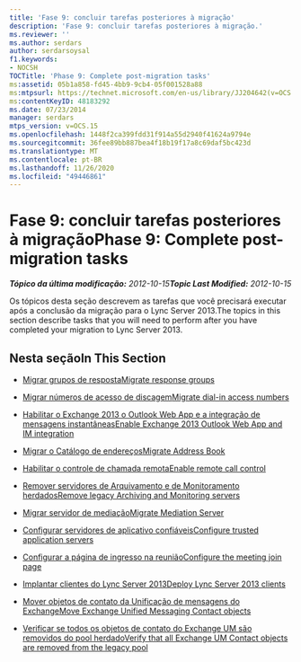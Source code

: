 ```yaml
---
title: 'Fase 9: concluir tarefas posteriores à migração'
description: 'Fase 9: concluir tarefas posteriores à migração.'
ms.reviewer: ''
ms.author: serdars
author: serdarsoysal
f1.keywords:
- NOCSH
TOCTitle: 'Phase 9: Complete post-migration tasks'
ms:assetid: 05b1a858-fd45-4bb9-9cb4-05f001528a88
ms:mtpsurl: https://technet.microsoft.com/en-us/library/JJ204642(v=OCS.15)
ms:contentKeyID: 48183292
ms.date: 07/23/2014
manager: serdars
mtps_version: v=OCS.15
ms.openlocfilehash: 1448f2ca399fdd31f914a55d2940f41624a9794e
ms.sourcegitcommit: 36fee89bb887bea4f18b19f17a8c69daf5bc423d
ms.translationtype: MT
ms.contentlocale: pt-BR
ms.lasthandoff: 11/26/2020
ms.locfileid: "49446861"
---
```

# <a name="phase-9-complete-post-migration-tasks"></a><span data-ttu-id="0720f-103">Fase 9: concluir tarefas posteriores à migração</span><span class="sxs-lookup"><span data-stu-id="0720f-103">Phase 9: Complete post-migration tasks</span></span>

<div data-xmlns="http://www.w3.org/1999/xhtml">

<div class="topic" data-xmlns="http://www.w3.org/1999/xhtml" data-msxsl="urn:schemas-microsoft-com:xslt" data-cs="https://msdn.microsoft.com/">

<div data-asp="https://msdn2.microsoft.com/asp">



</div>

<div id="mainSection">

<div id="mainBody"><span data-ttu-id="0720f-104">

<span> </span></span><span class="sxs-lookup"><span data-stu-id="0720f-104">

<span> </span></span></span>

<span data-ttu-id="0720f-105">_**Tópico da última modificação:** 2012-10-15_</span><span class="sxs-lookup"><span data-stu-id="0720f-105">_**Topic Last Modified:** 2012-10-15_</span></span>

<span data-ttu-id="0720f-106">Os tópicos desta seção descrevem as tarefas que você precisará executar após a conclusão da migração para o Lync Server 2013.</span><span class="sxs-lookup"><span data-stu-id="0720f-106">The topics in this section describe tasks that you will need to perform after you have completed your migration to Lync Server 2013.</span></span>

<div>

## <a name="in-this-section"></a><span data-ttu-id="0720f-107">Nesta seção</span><span class="sxs-lookup"><span data-stu-id="0720f-107">In This Section</span></span>

  - [<span data-ttu-id="0720f-108">Migrar grupos de resposta</span><span class="sxs-lookup"><span data-stu-id="0720f-108">Migrate response groups</span></span>](migrate-response-groups.md)

  - [<span data-ttu-id="0720f-109">Migrar números de acesso de discagem</span><span class="sxs-lookup"><span data-stu-id="0720f-109">Migrate dial-in access numbers</span></span>](migrate-dial-in-access-numbers.md)

  - [<span data-ttu-id="0720f-110">Habilitar o Exchange 2013 o Outlook Web App e a integração de mensagens instantâneas</span><span class="sxs-lookup"><span data-stu-id="0720f-110">Enable Exchange 2013 Outlook Web App and IM integration</span></span>](enable-exchange-2013-outlook-web-app-and-im-integration.md)

  - [<span data-ttu-id="0720f-111">Migrar o Catálogo de endereços</span><span class="sxs-lookup"><span data-stu-id="0720f-111">Migrate Address Book</span></span>](migrate-address-book.md)

  - [<span data-ttu-id="0720f-112">Habilitar o controle de chamada remota</span><span class="sxs-lookup"><span data-stu-id="0720f-112">Enable remote call control</span></span>](enable-remote-call-control.md)

  - [<span data-ttu-id="0720f-113">Remover servidores de Arquivamento e de Monitoramento herdados</span><span class="sxs-lookup"><span data-stu-id="0720f-113">Remove legacy Archiving and Monitoring servers</span></span>](remove-legacy-archiving-and-monitoring-servers.md)

  - [<span data-ttu-id="0720f-114">Migrar servidor de mediação</span><span class="sxs-lookup"><span data-stu-id="0720f-114">Migrate Mediation Server</span></span>](migrate-mediation-server.md)

  - [<span data-ttu-id="0720f-115">Configurar servidores de aplicativo confiáveis</span><span class="sxs-lookup"><span data-stu-id="0720f-115">Configure trusted application servers</span></span>](configure-trusted-application-servers.md)

  - [<span data-ttu-id="0720f-116">Configurar a página de ingresso na reunião</span><span class="sxs-lookup"><span data-stu-id="0720f-116">Configure the meeting join page</span></span>](configure-the-meeting-join-page.md)

  - [<span data-ttu-id="0720f-117">Implantar clientes do Lync Server 2013</span><span class="sxs-lookup"><span data-stu-id="0720f-117">Deploy Lync Server 2013 clients</span></span>](deploy-lync-server-2013-clients.md)

  - [<span data-ttu-id="0720f-118">Mover objetos de contato da Unificação de mensagens do Exchange</span><span class="sxs-lookup"><span data-stu-id="0720f-118">Move Exchange Unified Messaging Contact objects</span></span>](move-exchange-unified-messaging-contact-objects.md)

  - [<span data-ttu-id="0720f-119">Verificar se todos os objetos de contato do Exchange UM são removidos do pool herdado</span><span class="sxs-lookup"><span data-stu-id="0720f-119">Verify that all Exchange UM Contact objects are removed from the legacy pool</span></span>](verify-that-all-exchange-um-contact-objects-are-removed-from-the-legacy-pool.md)

<span data-ttu-id="0720f-120"></div>

</div>

<span> </span>

</div>

</div>

</span><span class="sxs-lookup"><span data-stu-id="0720f-120"></div>

</div>

<span> </span>

</div>

</div>

</span></span></div>

